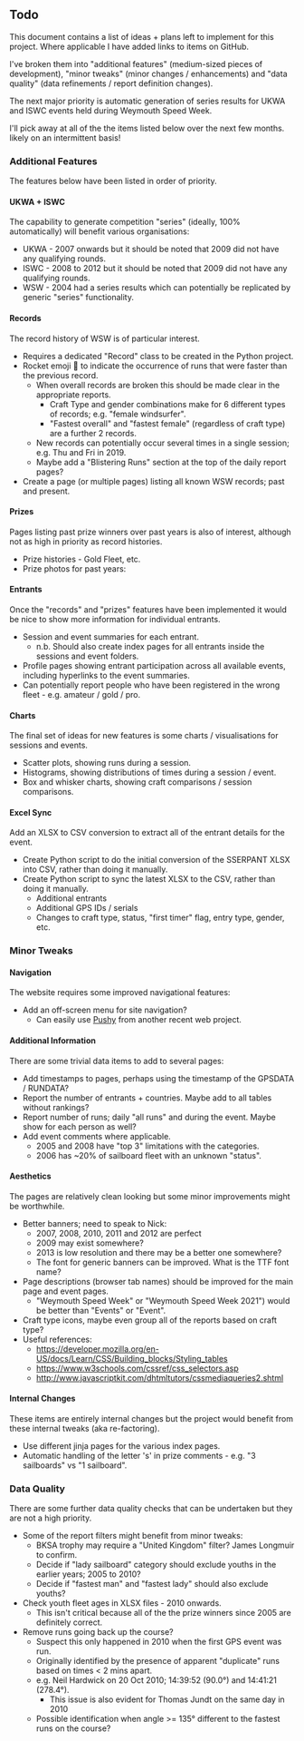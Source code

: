 ## Todo

This document contains a list of ideas + plans left to implement for this project. Where applicable I have added links to items on GitHub.

I've broken them into "additional features" (medium-sized pieces of development), "minor tweaks" (minor changes / enhancements) and "data quality" (data refinements / report definition changes).

The next major priority is automatic generation of series results for UKWA and ISWC events held during Weymouth Speed Week.

I'll pick away at all of the the items listed below over the next few months. likely on an intermittent basis!



### Additional Features

The features below have been listed in order of priority.

#### UKWA + ISWC

The capability to generate competition "series" (ideally, 100% automatically) will benefit various organisations:

- UKWA - 2007 onwards but it should be noted that 2009 did not have any qualifying rounds.
- ISWC - 2008 to 2012 but it should be noted that 2009 did not have any qualifying rounds.
- WSW - 2004 had a series results which can potentially be replicated by generic "series" functionality.

#### Records

The record history of WSW is of particular interest.

- Requires a dedicated "Record" class to be created in the Python project.
- Rocket emoji 🚀 to indicate the occurrence of runs that were faster than the previous record.
  - When overall records are broken this should be made clear in the appropriate reports.
    - Craft Type and gender combinations make for 6 different types of records; e.g. "female windsurfer".
    - "Fastest overall" and "fastest female" (regardless of craft type) are a further 2 records.
  - New records can potentially occur several times in a single session; e.g. Thu and Fri in 2019.
  - Maybe add a "Blistering Runs" section at the top of the daily report pages?
- Create a page (or multiple pages) listing all known WSW records; past and present.

#### Prizes

Pages listing past prize winners over past years is also of interest, although not as high in priority as record histories.

- Prize histories - Gold Fleet, etc.
- Prize photos for past years:

#### Entrants

Once the "records" and "prizes" features have been implemented it would be nice to show more information for individual entrants.

- Session and event summaries for each entrant.
  - n.b. Should also create index pages for all entrants inside the sessions and event folders.
- Profile pages showing entrant participation across all available events, including hyperlinks to the event summaries.
- Can potentially report people who have been registered in the wrong fleet - e.g. amateur / gold / pro.

#### Charts

The final set of ideas for new features is some charts / visualisations for sessions and events.

- Scatter plots, showing runs during a session.
- Histograms, showing distributions of times during a session / event.
- Box and whisker charts, showing craft comparisons / session comparisons.

#### Excel Sync

Add an XLSX to CSV conversion to extract all of the entrant details for the event.

- Create Python script to do the initial conversion of the SSERPANT XLSX into CSV, rather than doing it manually.
- Create Python script to sync the latest XLSX to the CSV, rather than doing it manually.
  - Additional entrants
  - Additional GPS IDs / serials
  - Changes to craft type, status, "first timer" flag, entry type, gender, etc.



### Minor Tweaks

#### Navigation

The website requires some improved navigational features:

- Add an off-screen menu for site navigation?
  - Can easily use [Pushy](https://chrisyee.ca/pushy/) from another recent web project.

#### Additional Information

There are some trivial data items to add to several pages:

- Add timestamps to pages, perhaps using the timestamp of the GPSDATA / RUNDATA?
- Report the number of entrants + countries. Maybe add to all tables without rankings?
- Report number of runs; daily "all runs" and during the event. Maybe show for each person as well?
- Add event comments where applicable.
  - 2005 and 2008 have "top 3" limitations with the categories.
  - 2006 has ~20% of sailboard fleet with an unknown "status".

#### Aesthetics

The pages are relatively clean looking but some minor improvements might be worthwhile.

- Better banners; need to speak to Nick:
  - 2007, 2008, 2010, 2011 and 2012 are perfect
  - 2009 may exist somewhere?
  - 2013 is low resolution and there may be a better one somewhere?
  - The font for generic banners can be improved. What is the TTF font name?
- Page descriptions (browser tab names) should be improved for the main page and event pages.
  - "Weymouth Speed Week" or "Weymouth Speed Week 2021") would be better than "Events" or "Event".
- Craft type icons, maybe even group all of the reports based on craft type?
- Useful references:
  - https://developer.mozilla.org/en-US/docs/Learn/CSS/Building_blocks/Styling_tables
  - https://www.w3schools.com/cssref/css_selectors.asp
  - http://www.javascriptkit.com/dhtmltutors/cssmediaqueries2.shtml

#### Internal Changes

These items are entirely internal changes but the project would benefit from these internal tweaks (aka re-factoring).

- Use different jinja pages for the various index pages.
- Automatic handling of the letter 's' in prize comments - e.g. "3 sailboards" vs "1 sailboard".



### Data Quality

There are some further data quality checks that can be undertaken but they are not a high priority.

- Some of the report filters might benefit from minor tweaks:
  - BKSA trophy may require a "United Kingdom" filter? James Longmuir to confirm.
  - Decide if "lady sailboard" category should exclude youths in the earlier years; 2005 to 2010?
  - Decide if "fastest man" and "fastest lady" should also exclude youths?
- Check youth fleet ages in XLSX files - 2010 onwards.
  - This isn't critical because all of the the prize winners since 2005 are definitely correct.
- Remove runs going back up the course?
  - Suspect this only happened in 2010 when the first GPS event was run.
  - Originally identified by the presence of apparent "duplicate" runs based on times < 2 mins apart.
  - e.g. Neil Hardwick on 20 Oct 2010; 14:39:52 (90.0°) and 14:41:21 (278.4°).
    - This issue is also evident for Thomas Jundt on the same day in 2010
  - Possible identification when angle >= 135° different to the fastest runs on the course?
